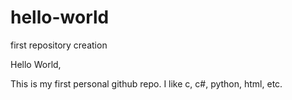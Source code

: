 # hello-world
first repository creation

Hello World, 

This is my first personal github repo. 
I like c, c#, python, html, etc.
